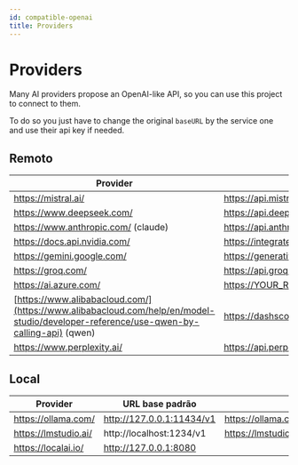 ```yaml
---
id: compatible-openai
title: Providers
---
```


# Providers

Many AI providers propose an OpenAI-like API, so you can use this project to connect to them.

To do so you just have to change the original `baseURL` by the service one and use their api key if needed.

## Remoto

| Provider                                                                                                                                                                                                 | URL base                                                                                                                                              |
| -------------------------------------------------------------------------------------------------------------------------------------------------------------------------------------------------------- | ----------------------------------------------------------------------------------------------------------------------------------------------------- |
| https://mistral.ai/                                                                                                                                                      | https://api.mistral.ai/v1                                                                             |
| https://www.deepseek.com/                                                                                                                                | https://api.deepseek.com                                                                              |
| https://www.anthropic.com/ (claude)                                                                                                   | https://api.anthropic.com/v1                                                                          |
| https://docs.api.nvidia.com/                                                                                                             | https://integrate.api.nvidia.com/v1                                                   |
| https://gemini.google.com/                                                                                                                               | https://generativelanguage.googleapis.com/v1beta/openai                                               |
| https://groq.com/                                                                                                                                                        | https://api.groq.com/openai/v1                                                                        |
| https://ai.azure.com/                                                                                                                                    | https://YOUR_RESOURCE_NAME.openai.azure.com |
| [https://www.alibabacloud.com/](https://www.alibabacloud.com/help/en/model-studio/developer-reference/use-qwen-by-calling-api) (qwen) | https://dashscope-intl.aliyuncs.com/compatible-mode/v1                                                |
| https://www.perplexity.ai/                                                                                                                               | https://api.perplexity.ai                                                                             |

## Local

| Provider                                             | URL base padrão                                                                                           | Doc                                                                           |
| ---------------------------------------------------- | --------------------------------------------------------------------------------------------------------- | ----------------------------------------------------------------------------- |
| https://ollama.com/  | http://127.0.0.1:11434/v1 | https://ollama.com/blog/openai-compatibility  |
| https://lmstudio.ai/ | http://localhost:1234/v1                                                  | https://lmstudio.ai/docs/api/endpoints/openai |
| https://localai.io/  | http://127.0.0.1:8080     |                                                                               |
